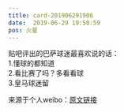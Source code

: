 ```yaml
---
title: card-201906291906
date:  2019-06-29 19:50:59
pos: 火星
---
```

贴吧评出的巴萨球迷最喜欢说的话：<br />1.懂球的都知道<br />2.看比赛了吗？多看看球<br />3.皇马球迷留 

来源于个人weibo：[原文链接](https://m.weibo.cn/status/HBb5xidyz?mblogid=HBb5xidyz)